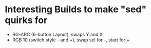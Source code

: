 # Interesting Builds to make "sed" quirks for
* RG-ARC (6-button Layout), swaps Y and X
* RGB 10 (switch style - and +), swap sel for -, start for +
